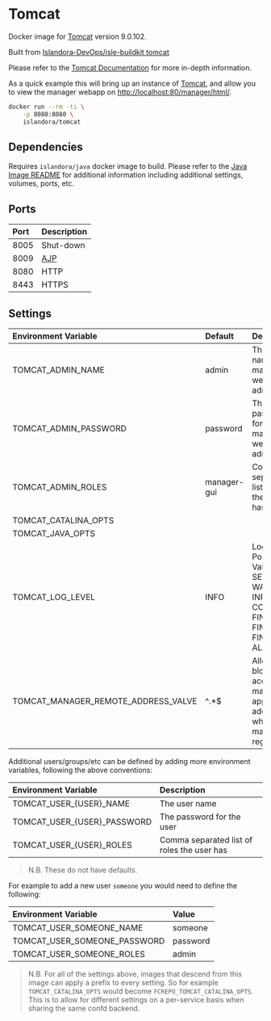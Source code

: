 # Tomcat

Docker image for [Tomcat] version 9.0.102.

Built from [Islandora-DevOps/isle-buildkit tomcat](https://github.com/Islandora-DevOps/isle-buildkit/tree/main/tomcat)

Please refer to the [Tomcat Documentation] for more in-depth information.

As a quick example this will bring up an instance of [Tomcat], and allow you
to view the manager webapp on <http://localhost:80/manager/html/>.

```bash
docker run --rm -ti \
    -p 8080:8080 \
    islandora/tomcat
```

## Dependencies

Requires `islandora/java` docker image to build. Please refer to the
[Java Image README](../java/README.md) for additional information including
additional settings, volumes, ports, etc.

## Ports

| Port | Description |
| :--- | :---------- |
| 8005 | Shut-down   |
| 8009 | [AJP]       |
| 8080 | HTTP        |
| 8443 | HTTPS       |

## Settings

| Environment Variable                | Default     | Description                                                                           |
| :---------------------------------- | :---------- | :------------------------------------------------------------------------------------ |
| TOMCAT_ADMIN_NAME                   | admin       | The user name of the manager webapp admin user                                        |
| TOMCAT_ADMIN_PASSWORD               | password    | The password for the manager webapp admin user                                        |
| TOMCAT_ADMIN_ROLES                  | manager-gui | Comma separated list of roles the user has                                            |
| TOMCAT_CATALINA_OPTS                |             |                                                                                       |
| TOMCAT_JAVA_OPTS                    |             |                                                                                       |
| TOMCAT_LOG_LEVEL                    | INFO        | Log level. Possible Values: SEVERE, WARNING, INFO, CONFIG, FINE, FINER, FINEST or ALL |
| TOMCAT_MANAGER_REMOTE_ADDRESS_VALVE | ^.*$        | Allows / blocks access to manager app to addresses which match this regex             |

Additional users/groups/etc can be defined by adding more environment variables,
following the above conventions:

| Environment Variable        | Description                                |
| :-------------------------- | :----------------------------------------- |
| TOMCAT_USER_{USER}_NAME     | The user name                              |
| TOMCAT_USER_{USER}_PASSWORD | The password for the user                  |
| TOMCAT_USER_{USER}_ROLES    | Comma separated list of roles the user has |

> N.B. These do not have defaults.

For example to add a new user `someone` you would need to define the following:

| Environment Variable         | Value    |
| :--------------------------- | :------- |
| TOMCAT_USER_SOMEONE_NAME     | someone  |
| TOMCAT_USER_SOMEONE_PASSWORD | password |
| TOMCAT_USER_SOMEONE_ROLES    | admin    |

> N.B. For all of the settings above, images that descend from this image can
> apply a prefix to every setting. So for example `TOMCAT_CATALINA_OPTS` would
> become `FCREPO_TOMCAT_CATALINA_OPTS`. This is to allow for different settings
> on a per-service basis when sharing the same confd backend.

[AJP]: https://tomcat.apache.org/tomcat-9.0-doc/config/ajp.html
[Tomcat Documentation]: https://tomcat.apache.org/tomcat-9.0-doc/
[Tomcat Logging]: https://tomcat.apache.org/tomcat-9.0-doc/logging.html
[Tomcat]: https://tomcat.apache.org/
